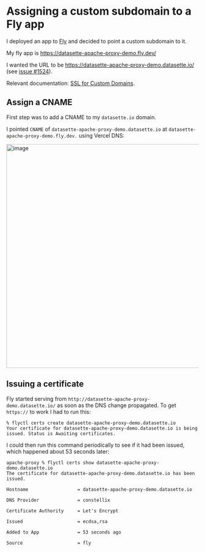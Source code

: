 # Assigning a custom subdomain to a Fly app

I deployed an app to [Fly](https://fly.io/) and decided to point a custom subdomain to it.

My fly app is https://datasette-apache-proxy-demo.fly.dev/

I wanted the URL to be https://datasette-apache-proxy-demo.datasette.io/ (see [issue #1524](https://github.com/simonw/datasette/issues/1524)).

Relevant documentation: [SSL for Custom Domains](https://fly.io/docs/app-guides/custom-domains-with-fly/).

## Assign a CNAME

First step was to add a CNAME to my `datasette.io` domain.

I pointed `CNAME` of `datasette-apache-proxy-demo.datasette.io` at `datasette-apache-proxy-demo.fly.dev.` using Vercel DNS:

<img width="586" alt="image" src="https://user-images.githubusercontent.com/9599/142740008-942f180b-bedb-4a44-b6ef-1b0e7fd32416.png">

## Issuing a certificate

Fly started serving from `http://datasette-apache-proxy-demo.datasette.io/` as soon as the DNS change propagated. To get `https://` to work I had to run this:

```
% flyctl certs create datasette-apache-proxy-demo.datasette.io 
Your certificate for datasette-apache-proxy-demo.datasette.io is being issued. Status is Awaiting certificates.
```
I could then run this command periodically to see if it had been issued, which happened about 53 seconds later:
```
apache-proxy % flyctl certs show datasette-apache-proxy-demo.datasette.io
The certificate for datasette-apache-proxy-demo.datasette.io has been issued.

Hostname                  = datasette-apache-proxy-demo.datasette.io

DNS Provider              = constellix

Certificate Authority     = Let's Encrypt

Issued                    = ecdsa,rsa

Added to App              = 53 seconds ago

Source                    = fly
```
